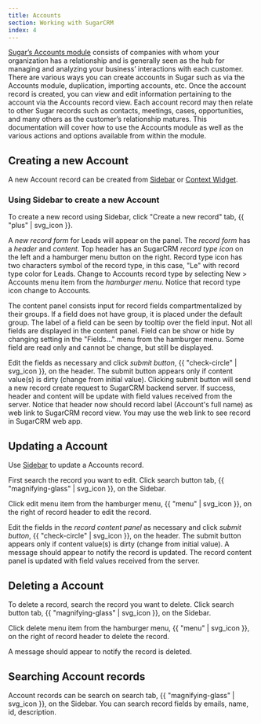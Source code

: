 ```yaml
---
title: Accounts
section: Working with SugarCRM
index: 4
---
```


[Sugar’s Accounts module](http://support.sugarcrm.com/02_Documentation/01_Sugar_Editions/04_Sugar_Professional/Sugar_Professional_7.2/Application_Guide/12_Accounts/) consists of companies with whom your organization has a relationship and is generally seen as the hub for managing and analyzing your business’ interactions with each customer. There are various ways you can create accounts in Sugar such as via the Accounts module, duplication, importing accounts, etc. Once the account record is created, you can view and edit information pertaining to the account via the Accounts record view. Each account record may then relate to other Sugar records such as contacts, meetings, cases, opportunities, and many others as the customer’s relationship matures. This documentation will cover how to use the Accounts module as well as the various actions and options available from within the module.

## Creating a new Account

A new Account record can be created from [Sidebar](../sidebar/index.html) or [Context Widget](../context/index.html).

### Using Sidebar to create a new Account

To create a new record using Sidebar, click "Create a new record" tab, {{ "plus" | svg_icon }}.

A _new record form_ for Leads will appear on the panel. The _record form_ has a _header_ and _content_. Top header has an SugarCRM _record type icon_ on the left and a hamburger menu button on the right. Record type icon has two characters symbol of the record type, in this case, "Le" with record type color for Leads. Change to Accounts record type by selecting New > Accounts menu item from the _hamburger menu_. Notice that record type icon change to Accounts.

The content panel consists input for record fields compartmentalized by their groups. If a field does not have group, it is placed under the default group. The label of a field can be seen by tooltip over the field input. Not all fields are displayed in the content panel. Field can be show or hide by changing setting in the "Fields..." menu from the hamburger menu. Some field are read only and cannot be change, but still be displayed.

Edit the fields as necessary and click _submit button_, {{ "check-circle" | svg_icon }}, on the header. The submit button appears only if content value(s) is dirty (change from initial value). Clicking submit button will send a new record create request to SugarCRM backend server. If success, header and content will be update with field values received from the server. Notice that header now should record label (Account's full name) as web link to SugarCRM record view. You may use the web link to see record in SugarCRM web app.

## Updating a Account

Use [Sidebar](../sidebar/index.html) to update a Accounts record.

First search the record you want to edit. Click search button tab, {{ "magnifying-glass" | svg_icon }}, on the Sidebar.

Click edit menu item from the hamburger menu, {{ "menu" | svg_icon }}, on the right of record header to edit the record.

Edit the fields in the _record content panel_ as necessary and click _submit button_, {{ "check-circle" | svg_icon }}, on the header. The submit button appears only if content value(s) is dirty (change from initial value). A message should appear to notify the record is updated. The record content panel is updated with field values received from the server.

## Deleting a Account

To delete a record, search the record you want to delete. Click search button tab, {{ "magnifying-glass" | svg_icon }}, on the Sidebar.

Click delete menu item from the hamburger menu, {{ "menu" | svg_icon }}, on the right of record header to delete the record.

A message should appear to notify the record is deleted.

## Searching Account records

Account records can be search on search tab, {{ "magnifying-glass" | svg_icon }}, on the Sidebar. You can search record fields by emails, name, id, description.

